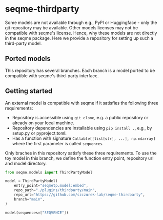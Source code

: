# seqme-thirdparty

Some models are not available through e.g., PyPI or Huggingface - only the git repository may be available. Other models licenses may not be compatible with seqme's license. Hence, why these models are not directly in the seqme package. Here we provide a repository for setting up such a third-party model.

## Ported models

This repository has several branches. Each branch is a model ported to be compatible with seqme's third-party interface.

## Getting started

An external model is compatible with seqme if it satisfies the following three requirements:

- Repository is accessible using `git clone`, e.g. a public repository or already on your local machine.
- Repository dependencies are installable using `pip install .`, e.g., by setup.py or pyproject.toml.
- Has a function with signature `Callable[[list[str], ...], np.ndarray]` where the first parameter is called `sequences`.

Only braches in this repository satisfy these three requirements. To use the toy model in this branch, we define the function entry point, repository url and model directory.

```python
from seqme.models import ThirdPartyModel

model = ThirdPartyModel(
    entry_point="seqmetp.model:embed",
    repo_path="./plugins/thirdparty/main",
    repo_url="https://github.com/szczurek-lab/seqme-thirdparty",
    branch="main",
)

model(sequences=["SEQVENCE"])
```
